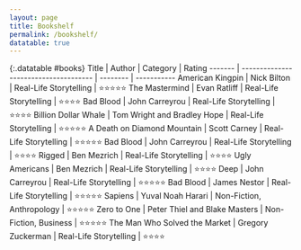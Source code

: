 ```yaml
---
layout: page
title: Bookshelf
permalink: /bookshelf/
datatable: true
---
```





{:.datatable #books}
Title    | Author                           | Category | Rating
------- | ------------------------------------- | -------- | -----------
American Kingpin  | Nick Bilton           | Real-Life Storytelling    | ⭐⭐⭐⭐⭐
The Mastermind  | Evan Ratliff         | Real-Life Storytelling    | ⭐⭐⭐⭐
Bad Blood  | John Carreyrou           | Real-Life Storytelling    | ⭐⭐⭐⭐
Billion Dollar Whale  | Tom Wright and Bradley Hope           | Real-Life Storytelling    | ⭐⭐⭐⭐⭐
A Death on Diamond Mountain  | Scott Carney           | Real-Life Storytelling    | ⭐⭐⭐⭐⭐
Bad Blood  | John Carreyrou           | Real-Life Storytelling    | ⭐⭐⭐⭐
Rigged   | Ben Mezrich          | Real-Life Storytelling    | ⭐⭐⭐⭐
Ugly Americans  | Ben Mezrich           | Real-Life Storytelling    | ⭐⭐⭐⭐
Deep   | John Carreyrou           | Real-Life Storytelling    | ⭐⭐⭐⭐⭐
Bad Blood  | James Nestor           | Real-Life Storytelling    | ⭐⭐⭐⭐⭐
Sapiens  | Yuval Noah Harari           | Non-Fiction, Anthropology    | ⭐⭐⭐⭐⭐
Zero to One  | Peter Thiel and Blake Masters           | Non-Fiction, Business    | ⭐⭐⭐⭐⭐
The Man Who Solved the Market  | Gregory Zuckerman           | Real-Life Storytelling    | ⭐⭐⭐⭐





<script>
	$(document).ready( function () {
    $('#books').DataTable();
} );
</script>


